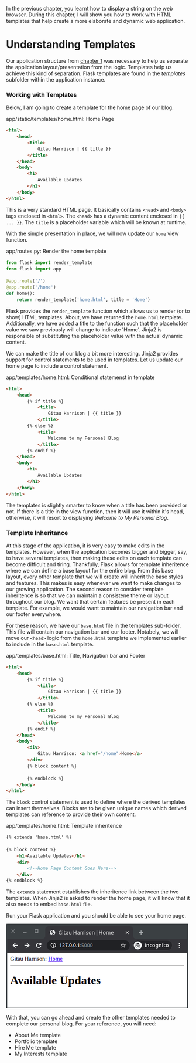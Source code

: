 In the previous chapter, you learnt how to display a string on the web browser. During this chapter, I will show you how to work with HTML templates that help create a more elaborate and dynamic web application.

# Understanding Templates

Our application structure from [chapter 1](hello_world.md) was necessary to help us separate the application layout/presentation from the logic. Templates help us achieve this kind of separation. Flask templates are found in the _templates_ subfolder within the application instance.

### Working with Templates

Below, I am going to create a template for the home page of our blog.

app/static/templates/home.html: Home Page

```html
<html>
    <head>
        <title>
            Gitau Harrison | {{ title }}
        </title>  
    </head>
    <body>
        <h1>
            Available Updates
        </h1>
    </body>
</html>
```

This is a very standard HTML page. It basically contains `<head>` and `<body>` tags enclosed in `<html>`. The `<head>` has a dynamic content enclosed in `{{ ... }}`. The `title` is a placeholder variable which will be known at runtime.

With the simple presentation in place, we will now update our `home` view function.

app/routes.py: Render the home template
```python
from flask import render_template
from flask import app

@app.route('/')
@app.route('/home')
def home():
    return render_template('home.html', title = 'Home')
```

Flask provides the `render_template` function which allows us to render (or to show) HTML templates. About, we have returned the `home.html` template. Additionally, we have added a title to the function such that the placeholder value we saw previously will change to indicate 'Home'. Jinja2 is responsible of substituting the placeholder value with the actual dynamic content.

We can make the title of our blog a bit more interesting. Jinja2 provides support for control statements to be used in templates. Let us update our home page to include a control statement.

app/templates/home.html: Conditional statemenst in template
```html
<html>
    <head>
        {% if title %}
            <title>
                Gitau Harrison | {{ title }}
            </title> 
        {% else %}
            <title>
                Welcome to my Personal Blog
            </title> 
        {% endif %}         
    </head>
    <body>
        <h1>
            Available Updates
        </h1>
    </body>
</html>
```
The templates is slightly  smarter to know when a title has been provided or not. If there is a title in the view function, then it will use it within it's head, otherwise, it will resort to displaying _Welcome to My Personal Blog_.

### Template Inheritance

At this stage of the application, it is very easy to make edits in the templates. However, when the application becomes bigger and bigger, say, to have several templates, then making these edits on each template can become difficult and tiring. Thankfully, Flask allows for template inheritence where we can define a base layout for the entire blog. From this base layout, every other template that we will create will inherit the base styles and features. This makes is easy whenever we want to make changes to our growing application. The second reason to consider template inheritence is so that we can maintain a consistene theme or layout throughout our blog. We want that certain features be present in each template. For example, we would want to maintain our navigation bar and our footer everywhere.

For these reason, we have our `base.html` file in the templates sub-folder. This file will contain our navigation bar and our footer. Notabely, we will move our `<head>` logic from the `home.html` template we implemented earlier to include in the `base.html` template.

app/templates/base.html: Title, Navigation bar and Footer
```html
<html>
    <head>
        {% if title %}
            <title>
                Gitau Harrison | {{ title }}
            </title> 
        {% else %}
            <title>
                Welcome to my Personal Blog
            </title> 
        {% endif %}         
    </head>
    <body>
        <div>
            Gitau Harrison: <a href="/home">Home</a>
        </div>
        {% block content %}

        {% endblock %}
    </body>
</html>
```
The `block` control statement is used to define where the derived templates can insert themselves. Blocks are to be given unique names which derived templates can reference to provide their own content.

app/templates/home.html: Template inheritence
```html
{% extends 'base.html' %}

{% block content %}
    <h1>Available Updates</h1>
    <div>
        <!--Home Page Content Goes Here-->
    </div>
{% endblock %}
```

The `extends` statement establishes the inheritence link between the two templates. When Jinja2 is asked to render the home page, it will know that it also needs to embed `base.html` file.

Run your Flask application and you should be able to see your home page.

![Template Inheritence In Flask](/images/template_inheritence.png)

With that, you can go ahead and create the other templates needed to complete our personal blog. For your reference, you will need:
* About Me template
* Portfolio template
* Hire Me template
* My Interests template